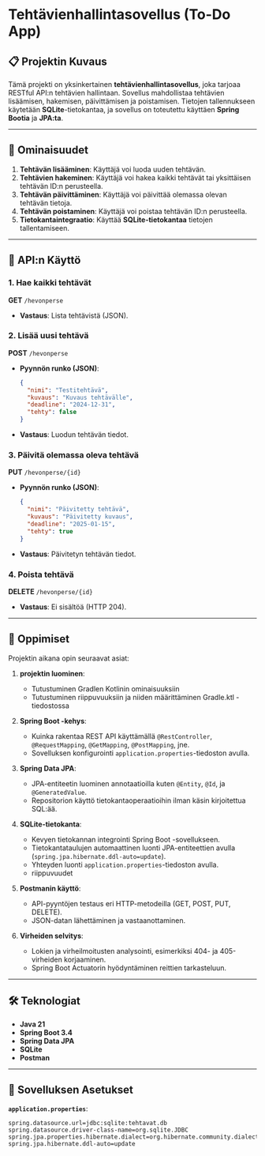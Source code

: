 # Tehtävienhallintasovellus (To-Do App)

## 📋 Projektin Kuvaus

Tämä projekti on yksinkertainen **tehtävienhallintasovellus**, joka tarjoaa RESTful API:n tehtävien hallintaan. Sovellus mahdollistaa tehtävien lisäämisen, hakemisen, päivittämisen ja poistamisen. Tietojen tallennukseen käytetään **SQLite**-tietokantaa, ja sovellus on toteutettu käyttäen **Spring Bootia** ja **JPA:ta**.

---

## 🎯 Ominaisuudet

1. **Tehtävän lisääminen**: Käyttäjä voi luoda uuden tehtävän.
2. **Tehtävien hakeminen**: Käyttäjä voi hakea kaikki tehtävät tai yksittäisen tehtävän ID:n perusteella.
3. **Tehtävän päivittäminen**: Käyttäjä voi päivittää olemassa olevan tehtävän tietoja.
4. **Tehtävän poistaminen**: Käyttäjä voi poistaa tehtävän ID:n perusteella.
5. **Tietokantaintegraatio**: Käyttää **SQLite-tietokantaa** tietojen tallentamiseen.

---

## 🚀 API:n Käyttö

### 1. Hae kaikki tehtävät
**GET** `/hevonperse`
- **Vastaus**: Lista tehtävistä (JSON).

### 2. Lisää uusi tehtävä
**POST** `/hevonperse`
- **Pyynnön runko (JSON)**:
    ```json
    {
      "nimi": "Testitehtävä",
      "kuvaus": "Kuvaus tehtävälle",
      "deadline": "2024-12-31",
      "tehty": false
    }
    ```
- **Vastaus**: Luodun tehtävän tiedot.

### 3. Päivitä olemassa oleva tehtävä
**PUT** `/hevonperse/{id}`
- **Pyynnön runko (JSON)**:
    ```json
    {
      "nimi": "Päivitetty tehtävä",
      "kuvaus": "Päivitetty kuvaus",
      "deadline": "2025-01-15",
      "tehty": true
    }
    ```
- **Vastaus**: Päivitetyn tehtävän tiedot.

### 4. Poista tehtävä
**DELETE** `/hevonperse/{id}`
- **Vastaus**: Ei sisältöä (HTTP 204).

---

## 🧠 Oppimiset

Projektin aikana opin seuraavat asiat:

1. **projektin luominen**:
   - Tutustuminen Gradlen Kotlinin ominaisuuksiin
   - Tutustuminen riippuvuuksiin ja niiden määrittäminen Gradle.ktl -tiedostossa

2. **Spring Boot -kehys**:
   - Kuinka rakentaa REST API käyttämällä `@RestController`, `@RequestMapping`, `@GetMapping`, `@PostMapping`, jne.
   - Sovelluksen konfigurointi `application.properties`-tiedoston avulla.

3. **Spring Data JPA**:
   - JPA-entiteetin luominen annotaatioilla kuten `@Entity`, `@Id`, ja `@GeneratedValue`.
   - Repositorion käyttö tietokantaoperaatioihin ilman käsin kirjoitettua SQL:ää.

4. **SQLite-tietokanta**:
   - Kevyen tietokannan integrointi Spring Boot -sovellukseen.
   - Tietokantataulujen automaattinen luonti JPA-entiteettien avulla (`spring.jpa.hibernate.ddl-auto=update`).
   - Yhteyden luonti `application.properties`-tiedoston avulla.
   - riippuvuudet

5. **Postmanin käyttö**:
   - API-pyyntöjen testaus eri HTTP-metodeilla (GET, POST, PUT, DELETE).
   - JSON-datan lähettäminen ja vastaanottaminen.

6. **Virheiden selvitys**:
   - Lokien ja virheilmoitusten analysointi, esimerkiksi 404- ja 405-virheiden korjaaminen.
   - Spring Boot Actuatorin hyödyntäminen reittien tarkasteluun.

---

## 🛠️ Teknologiat

- **Java 21**
- **Spring Boot 3.4**
- **Spring Data JPA**
- **SQLite**
- **Postman**

---

## 📂 Sovelluksen Asetukset

**`application.properties`**:
```properties
spring.datasource.url=jdbc:sqlite:tehtavat.db
spring.datasource.driver-class-name=org.sqlite.JDBC
spring.jpa.properties.hibernate.dialect=org.hibernate.community.dialect.SQLiteDialect
spring.jpa.hibernate.ddl-auto=update
